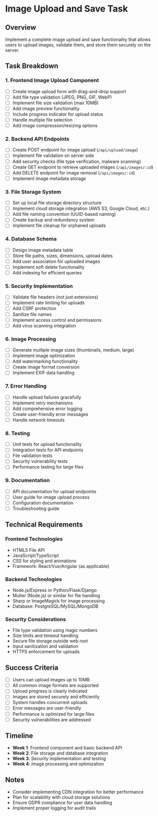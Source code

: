 # Image Upload and Save Task

## Overview
Implement a complete image upload and save functionality that allows users to upload images, validate them, and store them securely on the server.

## Task Breakdown

### 1. Frontend Image Upload Component
- [ ] Create image upload form with drag-and-drop support
- [ ] Add file type validation (JPEG, PNG, GIF, WebP)
- [ ] Implement file size validation (max 10MB)
- [ ] Add image preview functionality
- [ ] Include progress indicator for upload status
- [ ] Handle multiple file selection
- [ ] Add image compression/resizing options

### 2. Backend API Endpoints
- [ ] Create POST endpoint for image upload (`/api/upload/image`)
- [ ] Implement file validation on server side
- [ ] Add security checks (file type verification, malware scanning)
- [ ] Create GET endpoint to retrieve uploaded images (`/api/images/:id`)
- [ ] Add DELETE endpoint for image removal (`/api/images/:id`)
- [ ] Implement image metadata storage

### 3. File Storage System
- [ ] Set up local file storage directory structure
- [ ] Implement cloud storage integration (AWS S3, Google Cloud, etc.)
- [ ] Add file naming convention (UUID-based naming)
- [ ] Create backup and redundancy system
- [ ] Implement file cleanup for orphaned uploads

### 4. Database Schema
- [ ] Design image metadata table
- [ ] Store file paths, sizes, dimensions, upload dates
- [ ] Add user association for uploaded images
- [ ] Implement soft delete functionality
- [ ] Add indexing for efficient queries

### 5. Security Implementation
- [ ] Validate file headers (not just extensions)
- [ ] Implement rate limiting for uploads
- [ ] Add CSRF protection
- [ ] Sanitize file names
- [ ] Implement access control and permissions
- [ ] Add virus scanning integration

### 6. Image Processing
- [ ] Generate multiple image sizes (thumbnails, medium, large)
- [ ] Implement image optimization
- [ ] Add watermarking functionality
- [ ] Create image format conversion
- [ ] Implement EXIF data handling

### 7. Error Handling
- [ ] Handle upload failures gracefully
- [ ] Implement retry mechanisms
- [ ] Add comprehensive error logging
- [ ] Create user-friendly error messages
- [ ] Handle network timeouts

### 8. Testing
- [ ] Unit tests for upload functionality
- [ ] Integration tests for API endpoints
- [ ] File validation tests
- [ ] Security vulnerability tests
- [ ] Performance testing for large files

### 9. Documentation
- [ ] API documentation for upload endpoints
- [ ] User guide for image upload process
- [ ] Configuration documentation
- [ ] Troubleshooting guide

## Technical Requirements

### Frontend Technologies
- HTML5 File API
- JavaScript/TypeScript
- CSS for styling and animations
- Framework: React/Vue/Angular (as applicable)

### Backend Technologies
- Node.js/Express or Python/Flask/Django
- Multer (Node.js) or similar for file handling
- Sharp or ImageMagick for image processing
- Database: PostgreSQL/MySQL/MongoDB

### Security Considerations
- File type validation using magic numbers
- Size limits and timeout handling
- Secure file storage outside web root
- Input sanitization and validation
- HTTPS enforcement for uploads

## Success Criteria
- [ ] Users can upload images up to 10MB
- [ ] All common image formats are supported
- [ ] Upload progress is clearly indicated
- [ ] Images are stored securely and efficiently
- [ ] System handles concurrent uploads
- [ ] Error messages are user-friendly
- [ ] Performance is optimized for large files
- [ ] Security vulnerabilities are addressed

## Timeline
- **Week 1**: Frontend component and basic backend API
- **Week 2**: File storage and database integration
- **Week 3**: Security implementation and testing
- **Week 4**: Image processing and optimization

## Notes
- Consider implementing CDN integration for better performance
- Plan for scalability with cloud storage solutions
- Ensure GDPR compliance for user data handling
- Implement proper logging for audit trails